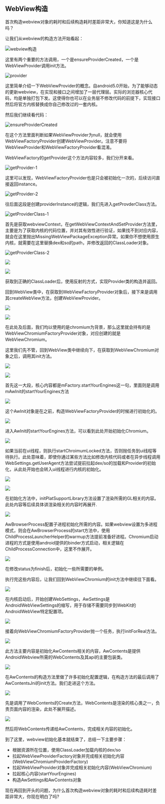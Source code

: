 ## WebView构造

首次构造webview对象的耗时和后续构造耗时差距非常大，你知道这是为什么吗？

让我们从webview的构造方法开始看起：

![webview构造](./img/init/1.png)

这里有两个重要的方法调用，一个是ensureProviderCreated，一个是WebViewProvider调用init方法。

![provider](./img/init/2.png)

这里简单介绍一下WebViewProvider的概念。自android5.0开始，为了能够动态的更新webview，在实现和接口之间增加了一层代理层。实际的浏览器核心代码，均是单独打包下发。这使得你也可以在业务层不修改代码的前提下，实现接口然后将官方内核替换成你自己修改过的一套内核。

然后我们继续看代码：

![ensureProviderCreated](./img/init/3.png)

在这个方法里面判断如果WebViewProvider为null，就会使用WebViewFactoryProvider创建WebViewProvider。注意不要将WebViewProvider和WebViewFactoryProvider看混淆。

WebViewFactory的getProvider这个方法内容较多，我们分开来看。

![getProvider-1](./img/init/4.png)

这里可以发现，WebViewFactoryProvider也是只会被初始化一次的，后续访问直接返回instance。

![getProvider-2](./img/init/5.png)

往后面这段是创建providerInstance的逻辑，我们先进入getProvderClass方法。

![getProviderClass-1](./img/init/6.png)

首先是获取webviewContext，在getWebViewContextAndSetProvider方法里，主要是为了获取内核的代码位置，并对其有效性进行验证，如果找不到对应内容，就会在这里抛出MissingWebViewPackageException异常。如果你不想使用原生内核，就需要在这里替换dex和so的path，并修改返回的ClassLoader对象。

![getProviderClass-2](./img/init/7.png)

![](./img/init/9.png)

![](./img/init/8.png)

获取到正确的ClassLoader后，使用反射的方式，实现Provider类的构造并返回。

回到WebView类中，在获取到WebViewFactoryProvider对象后，接下来是调用其createWebView方法，创建WebViewProvider。

![](./img/init/10.png)

![](./img/init/11.png)

在此处及后面，我们均以使用的是chromium为背景，那么这里就会持有的是WebViewChromiumFactoryProvider对象，对应创建的就是WebViewChromium。

这里我们先不管，回到WebView类中继续向下，在获取到WebViewChromium对象之后，调用其init方法。

![](./img/init/12.png)

![](./img/init/13.png)

首先这一大段，核心内容都是mFactory.startYourEngines这一句，里面则是调用mAwInit的startYourEngines方法

![](./img/init/14.png)

这个AwInit对象是在之前，构造WebViewFactoryProvider的时候进行初始化的。

![](./img/init/15.png)

进入AwInit的startYourEngines方法，可以看到此处开始初始化Chromium。

![](./img/init/16.png)

如果当前在ui线程，则执行startChroimumLocked方法，否则抛任务到ui线程等待执行。此处意味着，即使你通过某些方法比如修改内核代码或者在异步线程调用WebSettings.getUserAgent方法尝试提前拉起dex/so的加载和Provider的初始化，从此处开始也会转入ui线程进行内核的初始化。

![](./img/init/17.png)

![](./img/init/18.png)

在初始化方法中，initPlatSupportLibrary方法设置了渲染所需的GL相关的内容。此处内容等后续具体讲渲染相关的内容时再展开.

![](./img/init/19.png)

AwBrowserProcess配置子进程初始化所需的内容。如果webview设置为多进程模式，则会在AwBrowserProcess的start方法中，使用ChildProcessLauncherHelper的warmup方法提前准备好进程。Chromium启动进程的方式是使用android提供的binder方式启动，相关逻辑在ChildProcessConnection中，这里不作展开。

![](./img/init/20.png)

在修改status为finish后，初始化一些所需要的单例。

执行完这些内容后，让我们回到WebViewChromium的init方法中继续往下面看。

![](./img/init/21.png)

在内核启动后，开始创建WebSettings，AwSettings是AndroidWebViewSettings的缩写，用于存储不需要同步到WebKit的AndroidWebView特定配置项。

![](./img/init/22.png)

接着向WebViewChromiumFactoryProvider抛一个任务，执行initForReal方法。

![](./img/init/23.png)

此方法主要内容是初始化AwContents相关的内容，AwContents是提供AndroidWebview所需的WebContents及其api的主要包装类。

![](./img/init/24.png)

在AwContents的构造方法里做了许多初始化配置逻辑，在构造方法的最后调用了AwContentsJni的init方法。我们走进这个方法。

![](./img/init/25.png)

先是调用了WebContents的Create方法，WebContents是渲染的核心类之一，负责页面内容的渲染，此处不展开描述。

![](./img/init/26.png)

然后将WebContents传递给AwContents，完成相关内容的初始化。

到了这里，webview初始化基本就结束了，总结一下主要步骤：

- 根据资源所在位置，使用ClassLoader加载内核的dex/so
- 拉起WebViewProviderFactory对象并完成相关初始化内容(WebViewChromiumProviderFactory)
- 拉起WebViewProvider对象并完成相关初始化内容(WebViewChromium)
- 拉起核心内容(startYourEngines)
- 构造AwSettings和AwContents对象

现在再回到开头的问题，为什么首次构造webview对象的耗时和后续构造耗时差距非常大，你现在明白了吗?
